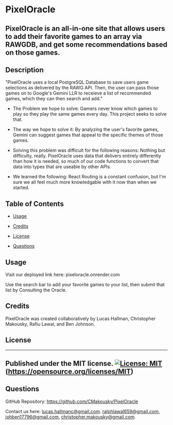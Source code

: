 # PixelOracle

## PixelOracle is an all-in-one site that allows users to add their favorite games to an array via RAWGDB, and get some recommendations based on those games.

## Description

"PixelOracle uses a local PostgreSQL Database to save users game selections as delivered by the RAWG API. Then, the user can pass those games on to Google's Gemini LLR to receieve a list of recommended games, which they can then search and add."



- The Problem we hope to solve: Gamers never know which games to play so they play the same games every day. This project seeks to solve that.

- The way we hope to solve it: By analyzing the user's favorite games, Gemini can suggest games that appeal to the specific themes of those games.

- Solving this problem was difficult for the following reasons: Nothing but difficulty, really. PixelOracle uses data that delivers entirely differently than how it is needed, so much of our code functions to convert that data into types that are useable by other APIs.

- We learned the following: React Routing is a constant confusion, but I'm sure we all feel much more knowledgable with it now than when we started.



## Table of Contents


- [Usage](#usage)

- [Credits](#credits)

- [License](#license)

- [Questions](#questions)



## Usage

Visit our deployed link here: pixeloracle.onrender.com

Use the search bar to add your favorite games to your list, then submit that list by Consulting the Oracle.


## Credits

PixelOracle was created collaboratively by Lucas Hallman, Christopher Makousky, Rafiu Lawal, and Ben Johnson.


## License
 ----------------------
 Published under the MIT license.
 [![License: MIT](https://img.shields.io/badge/License-MIT-yellow.svg)](https://opensource.org/licenses/MIT)
 (https://opensource.org/licenses/MIT)
 ----------------------

## Questions



GitHub Repository: https://github.com/CMakousky/PixelOracle



Contact us here: [lucas.hallmanc@gmail.com](lucas.hallmanc@gmail.com). [ralphlawal659@gmail.com](ralphlawal659@gmail.com), [johben17796@gmail.com](johben17796@gmail.com), [christopher.makousky@gmail.com](christopher.makousky@gmail.com).


